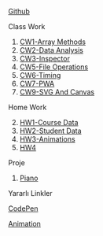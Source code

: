 [Github](https://selimtural.github.io/JavaS/)

Class Work
1. [CW1-Array Methods](https://selimtural.github.io/JavaS/Array%20cw2.html)
2. [CW2-Data Analysis](https://selimtural.github.io/JavaS/inspector.html)
3. [CW3-Inspector](https://selimtural.github.io/JavaS/index.html)
4. [CW5-File Operations](https://selimtural.github.io/JavaS/cw5.html)
5. [CW6-Timing](https://selimtural.github.io/JavaS/CW6-1)
6. [CW7-PWA](https://selimtural.github.io/JavaS/CW7/CW7.html)
7. [CW9-SVG And Canvas](https://selimtural.github.io/JavaS/CW9.html)

Home Work

2. [HW1-Course Data](https://selimtural.github.io/JavaS/homework)
6. [HW2-Student Data](https://selimtural.github.io/JavaS/HW2/Database.html)
8. [HW3-Animations](https://selimtural.github.io/JavaS/HW3)
9. [HW4](https://selimtural.github.io/JavaS/index.html)

Proje

1. [Piano](https://selimtural.github.io/JavaS/proje/d1.html)

Yararlı Linkler

[CodePen](https://codepen.io/pen/)

[Animation](https://www.egonomik.com/2014/09/gelistiriciler-icin-10-css-efekt-kutuphanesi/)
